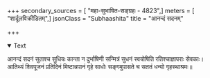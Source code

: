 +++
secondary_sources = [ "महा-सुभाषित-सङ्ग्रहः - 4823",]
meters = [ "शार्दूलविक्रीडितम्",]
jsonClass = "Subhaashita"
title = "आनन्दं सदनम्"

+++

<details open><summary>Text</summary>

आनन्दं सदनं सुताश्च सुधियः कान्ता न दुर्भाषिणी सन्मित्रं सुधनं स्वयोषिति रतिश्चाज्ञापराः सेवकाः।  
आतिथ्यं शिवपूजनं प्रतिदिनं मिष्टान्नपानं गृहे साधोः सङ्गमुपासते च सततं धन्यो गृहस्थाश्रमः॥
</details>
